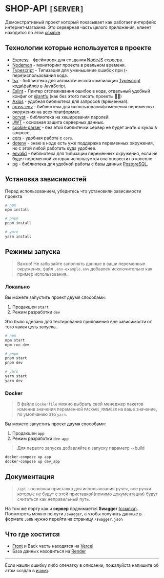 # SHOP-API `[SERVER]`

Демонстративный проект который показывает как работает интерфейс интернет-магазина. Это серверная часть целого приложения, клиент находится по этой [ссылке](https://github.com/brokuka/shop-api-client).

## Технологии которые используется в проекте

- [Express](https://expressjs.com/) - фреймворк для создания [NodeJS](https://nodejs.org/) сервера.
- [Nodemon](https://nodemon.io/) - мониторинг проекта в реальном времени.
- [Typescript](https://www.typescriptlang.org/) - Типизация для уменьшение ошибок при (-пере)использования кода.
- [tsx](https://www.npmjs.com/package/tsx) - библиотека для автоматической компиляции [Typescript](https://www.typescriptlang.org/) кода\файлов в JavaScript.
- [Eslint](https://eslint.org/) - Линтер отслеживания ошибок в коде, отдельный удобный конфиг от [@antfu](https://github.com/antfu) (как без этого писать проекты 🤷‍♂️)
- [Axios](https://axios-http.com/) - удобная библиотека для запросов (временная).
- [cross-env](https://www.npmjs.com/package/cross-env) - библиотека для использования\изменения переменных окружения на всех платформах.
- [bcrypt](https://www.npmjs.com/package/bcrypt) - библиотека на хеширования паролей.
- [JWT](https://www.npmjs.com/package/jsonwebtoken) - основная защита серверных данных.
- [cookie-parser](https://www.npmjs.com/package/cookie-parser) - без этой библитечки сервер не будет знать о куках в запросе.
- [cors](https://www.npmjs.com/package/cors) - удобная работа с `cors`.
- [dotenv](https://www.npmjs.com/package/dotenv) - знаю в ноде есть уже поддержка переменных окружения, но с этой либой работать куда удобнее.
- [envalid](https://www.npmjs.com/package/envalid) - библиотека для типизации переменных окружения, если не будет переменной которая используется она оповестит в консоле.
- [pg](https://www.npmjs.com/package/pg) - библиотека для удобной работы с базы данных [PostgreSQL](https://www.postgresql.org/).

## Установка зависимостей

Перед использованием, убедитесь что установили зависимости проекта

```bash
# npm
npm install

# pnpm
pnpm install

# yarn
yarn install
```

## Режимы запуска

> Важно! Не забывайте заполнять данные в ваши переменные окружения, файл `.env-example.env` добавлен исключительно как пример использования.

### Локально

Вы можете запустить проект двумя способами:

1. Продакшен `start`
2. Режим разработки `dev`

Это было сделано для тестирования приложения вне зависимости от того какая цель запуска.

```bash
# npm
npm start
npm run dev

# pnpm
pnpm start
pnpm dev

# yarn
yarn start
yarn dev
```

### Docker

> В файле `Dockerfile` можно выбрать свой менеджер пакетов изменив значения переменной `PACKAGE_MANAGER` на ваше значение, по умолчанию это `yarn`.

Вы можете запустить проект двумя способами:

1. Продакшен `app`
2. Режим разработки `dev-app`

> Для первого запуска добавляйте к запуску параметр --build

```bash
docker-compose up app
docker-compose up dev_app
```

## Документация

> `/api` - основная приставка для использования ручек, все ручки которые не будут с этой приставкой(помимо документации) будут считаться как неправильный путь.

На том же порту как и **сервер** поднимается **Swagger** [(ссылка)](https://server.shop-api.online/swagger). Посмотреть можно по пути `/swagger`, а чтобы получить данные в формате `JSON` нужно перейти на страницу `/swagger.json`

## Что где хостится

- [Front](https://github.com/brokuka/shop-api-client) и Back часть находятся на [Vercel](https://vercel.com/)
- База данных находиться на [Render](https://render.com/)

---

Если нашли ошибку либо опечатку в описании, пожалуйста напишите об этом создав в [ишью](https://github.com/brokuka/shop-api-server/issues).
